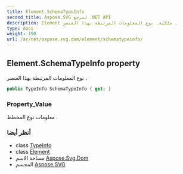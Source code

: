 ```yaml
---
title: Element.SchemaTypeInfo
second_title: Aspose.SVG لمرجع .NET API
description: Element ملكية. نوع المعلومات المرتبطة بهذا العنصر .
type: docs
weight: 190
url: /ar/net/aspose.svg.dom/element/schematypeinfo/
---
```

## Element.SchemaTypeInfo property

نوع المعلومات المرتبطة بهذا العنصر .

```csharp
public TypeInfo SchemaTypeInfo { get; }
```

### Property_Value

معلومات نوع المخطط .

### أنظر أيضا

* class [TypeInfo](../../typeinfo/)
* class [Element](../)
* مساحة الاسم [Aspose.Svg.Dom](../../element/)
* المجسم [Aspose.SVG](../../../)


